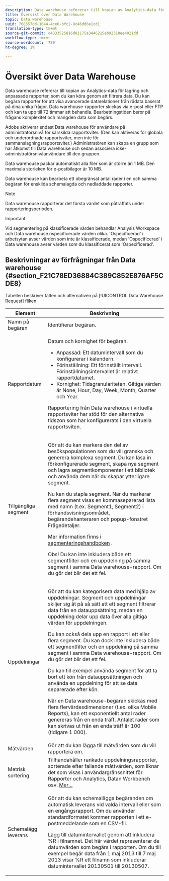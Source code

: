 ```yaml
---
description: Data warehouse refererar till kopian av Analytics-data för lagring och anpassade rapporter, som du kan köra genom att filtrera data. Du kan begära rapporter för att visa avancerade datarelationer från rådata baserat på dina unika frågor. Data warehouse-rapporter skickas via e-post eller FTP och kan ta upp till 72 timmar att behandla. Bearbetningstiden beror på frågans komplexitet och mängden data som begärs.
title: Översikt över Data Warehouse
topic: Data warehouse
uuid: 768557dd-1644-4ce6-bfc2-8c46dd6e1cd1
translation-type: tm+mt
source-git-commit: c4833525816d81175a3446215eb92310ee4021dd
workflow-type: tm+mt
source-wordcount: '720'
ht-degree: 1%

---
```



# Översikt över Data Warehouse

Data warehouse refererar till kopian av Analytics-data för lagring och anpassade rapporter, som du kan köra genom att filtrera data. Du kan begära rapporter för att visa avancerade datarelationer från rådata baserat på dina unika frågor. Data warehouse-rapporter skickas via e-post eller FTP och kan ta upp till 72 timmar att behandla. Bearbetningstiden beror på frågans komplexitet och mängden data som begärs.

Adobe aktiverar endast Data warehouse för användare på administratörsnivå för särskilda rapportsviter. (Den kan aktiveras för globala och underordnade rapportsviter, men inte för sammanslagningsrapportsviter.) Administratören kan skapa en grupp som har åtkomst till Data warehouse och sedan associera icke-administratörsnivåanvändare till den gruppen.

Data warehouse packar automatiskt alla filer som är större än 1 MB. Den maximala storleken för e-postbilagor är 10 MB.

Data warehouse kan bearbeta ett obegränsat antal rader i en och samma begäran för enskilda schemalagda och nedladdade rapporter.

>[!NOTE]
>
>Data warehouse rapporterar det första värdet som påträffats under rapporteringsperioden.

>[!IMPORTANT]
>
>Vid segmentering på klassificerade värden behandlar Analysis Workspace och Data warehouse ospecificerade värden olika. &#39;Ospecificerad&#39; i arbetsytan avser värden som inte är klassificerade, medan &#39;Ospecificerad&#39; i Data warehouse avser värden som du klassificerat som &#39;Ospecificerad&#39;.

## Beskrivningar av förfrågningar från Data warehouse {#section_F21C78ED36884C389C852E876AF5CDE8}

Tabellen beskriver fälten och alternativen på [!UICONTROL Data Warehouse Request] fliken.

<table id="table_7325A2466866460E8B0AF7D696152713"> 
 <thead> 
  <tr> 
   <th colname="col1" class="entry"> Element </th> 
   <th colname="col2" class="entry"> Beskrivning </th> 
  </tr> 
 </thead>
 <tbody> 
  <tr> 
   <td colname="col1"> <span class="wintitle"> Namn på begäran</span> </td> 
   <td colname="col2"> Identifierar begäran. </td> 
  </tr> 
  <tr> 
   <td colname="col1"> <span class="wintitle"> Rapportdatum</span> </td> 
   <td colname="col2"> <p>Datum och kornighet för begäran. </p> 
    <ul id="ul_C00F4529BD9E4113B517A61751B1DD5C"> 
     <li id="li_4D7C26812DF94ED7B64F985309541F46"> <span class="wintitle"> Anpassad</span>: Ett datumintervall som du konfigurerar i kalendern. </li> 
     <li id="li_2B272087006847148A936350D1B2D523"> <span class="wintitle"> Förinställning</span>: Ett förinställt intervall. Förinställningsintervallet är relativt rapportdatumet. </li> 
     <li id="li_745989965BB94D489FF7046587E13C42"> <span class="wintitle"> Kornighet</span>: Tidsgranulariteten. Giltiga värden är None, Hour, Day, Week, Month, Quarter och Year. </li> 
    </ul> <p>Rapportering från Data warehouse i virtuella rapportsviter har stöd för den alternativa tidszon som har konfigurerats i den virtuella rapportsviten. </p> </td> 
  </tr> 
  <tr> 
   <td colname="col1"> <span class="wintitle"> Tillgängliga segment</span> </td> 
   <td colname="col2"> <p>Gör att du kan markera den del av besökspopulationen som du vill granska och generera komplexa segment. Du kan läsa in förkonfigurerade segment, skapa nya segment och lagra segmentkomponenter i ett bibliotek och använda dem när du skapar ytterligare segment. </p> <p>Nu kan du stapla segment. När du markerar flera segment visas en kommaseparerad lista med namn (t.ex. Segment1, Segment2) i förhandsvisningsområdet, begärandehanteraren och popup-fönstret Frågedetaljer. </p> <p>Mer information finns i <a href="/help/components/c-segmentation/seg-home.md"> segmenteringshandboken</a> . </p> <p>Obs!  Du kan inte inkludera både ett segmentfilter och en uppdelning på samma segment i samma Data warehouse-rapport. Om du gör det blir det ett fel. </p> </td> 
  </tr> 
  <tr> 
   <td colname="col1"> <span class="wintitle"> Uppdelningar</span> </td> 
   <td colname="col2"> <p>Gör att du kan kategorisera data med hjälp av uppdelningar. Segment och uppdelningar skiljer sig åt på så sätt att ett segment filtrerar data från en datauppsättning, medan en uppdelning delar upp data över alla giltiga värden för uppdelningen. </p> Du kan också dela upp en rapport i ett eller flera segment. Du kan dock inte inkludera både ett segmentfilter och en uppdelning på samma segment i samma Data warehouse-rapport. Om du gör det blir det ett fel. <p> Du kan till exempel använda segment för att ta bort ett kön från datauppsättningen och använda en uppdelning för att se data separerade efter kön. </p> <p>När en Data warehouse-begäran skickas med flera flervärdesdimensioner (t.ex. olika Mobile Reports), kan ett exponentiellt antal rader genereras från en enda träff. Antalet rader som kan skrivas ut från en enda träff är 100 (tidigare 1 000). </p> </td> 
  </tr> 
  <tr> 
   <td colname="col1"> <span class="wintitle"> Mätvärden</span> </td> 
   <td colname="col2">Gör att du kan lägga till mätvärden som du vill rapportera om. </td> 
  </tr> 
  <tr> 
   <td colname="col1"><span class="wintitle"> Metrisk sortering</span> </td> 
   <td colname="col2">Tillhandahåller rankade uppdelningsrapporter, sorterade efter fallande måttvärden, som liknar det som visas i användargränssnittet för Rapporter och Analytics, Datan Workbench osv. <a href="/help/export/data-warehouse/sorting-by-metric.md"  > Mer...</a> </td> 
  </tr> 
  <tr> 
   <td colname="col1"> <span class="wintitle"> Schemalägg leverans</span> </td> 
   <td colname="col2"> <p>Gör att du kan schemalägga begäranden om automatisk leverans vid valda intervall eller som en engångsrapport. Om du använder standardformatet kommer rapporten i ett e-postmeddelande som en CSV-fil. </p> <p>Lägg till datumintervallet genom att inkludera <span class="filepath"> %R</span> i filnamnet. Det här värdet representerar de datumvärden som begärs i rapporten. Om du till exempel begär data från 1 maj 2013 till 7 maj 2013 visar <span class="filepath"> %R</span> ett filnamn som inkluderar datumintervallet 20130501 till 20130507. </p> </td> 
  </tr> 
 </tbody> 
</table>

